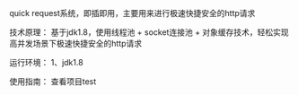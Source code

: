 quick request系统，即插即用，主要用来进行极速快捷安全的http请求

技术原理：
基于jdk1.8，使用线程池 + socket连接池 + 对象缓存技术，轻松实现高并发场景下极速快捷安全的http请求

运行环境：
1、jdk1.8


使用指南：
查看项目test